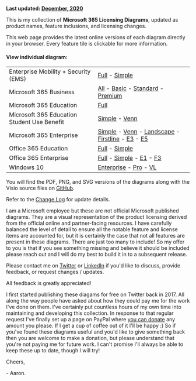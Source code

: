 **Last updated: [December, 2020](https://github.com/AaronDinnage/Licensing/releases/tag/v2020.12)**

This is my collection of **Microsoft 365 Licensing Diagrams**, updated as product names, feature inclusions, and licensing changes.

This web page provides the latest online versions of each diagram directly in your browser. Every feature tile is clickable for more information.

#### View individual diagram:
<table>
 <tr><td>Enterprise Mobility + Security (EMS)</td><td><a href="ViewSVG.htm?file=EMS Enterprise">Full</a> - <a href="ViewSVG.htm?file=EMS Enterprise - Simple">Simple</a></td></tr>
 <tr><td>Microsoft 365 Business</td><td><a href="ViewSVG.htm?file=Microsoft 365 Business">All</a> - <a href="ViewSVG.htm?file=Microsoft 365 Business Basic">Basic</a> - <a href="ViewSVG.htm?file=Microsoft 365 Business Standard">Standard</a> - <a href="ViewSVG.htm?file=Microsoft 365 Business Premium">Premium</a></td></tr>
 <tr><td>Microsoft 365 Education</td><td><a href="ViewSVG.htm?file=Microsoft 365 Education">Full</a></td></tr>
 <tr><td>Microsoft 365 Education Student Use Benefit</td><td><a href="ViewSVG.htm?file=Microsoft 365 Education Student Use Benefits - Simple">Simple</a> - <a href="ViewSVG.htm?file=Microsoft 365 Education Student Use Benefits">Venn</a></td></tr>
 <tr><td>Microsoft 365 Enterprise</td><td><a href="ViewSVG.htm?file=Microsoft 365 Enterprise">Simple</a> - <a href="ViewSVG.htm?file=Microsoft 365 Enterprise - Venn">Venn</a> - <a href="ViewSVG.htm?file=Microsoft 365 Enterprise - Landscape">Landscape</a> - <a href="ViewSVG.htm?file=Microsoft 365 Enterprise - Firstline">Firstline</a> - <a href="ViewSVG.htm?file=Microsoft 365 Enterprise - E3">E3</a> - <a href="ViewSVG.htm?file=Microsoft 365 Enterprise - E5">E5</a></td></tr>
 <tr><td>Office 365 Education</td><td><a href="ViewSVG.htm?file=Office 365 Education">Full</a> - <a href="ViewSVG.htm?file=Office 365 Education - Simple">Simple</a></td></tr>
 <tr><td>Office 365 Enterprise</td><td><a href="ViewSVG.htm?file=Office 365 Enterprise">Full</a> - <a href="ViewSVG.htm?file=Office 365 Enterprise - Simple">Simple</a> - <a href="ViewSVG.htm?file=Office 365 Enterprise - E1">E1</a> - <a href="ViewSVG.htm?file=Office 365 Enterprise - F3">F3</a></td></tr>
 <tr><td>Windows 10</td><td><a href="ViewSVG.htm?file=Windows 10 - Enterprise">Enterprise</a> - <a href="ViewSVG.htm?file=Windows 10 - Pro">Pro</a> - <a href="ViewSVG.htm?file=Windows 10 - VL">VL</a></td></tr>
</table>

You will find the PDF, PNG, and SVG versions of the diagrams along with the Visio source files on [GitHub](https://github.com/AaronDinnage/Licensing/).

Refer to the [Change Log](https://github.com/AaronDinnage/Licensing/blob/master/ChangeLog.md) for update details.

I am a Microsoft employee but these are not official Microsoft published diagrams. They are a visual representation of the product licensing derived from the official online and partner-facing resources. I have carefully balanced the level of detail to ensure all the notable feature and license items are accounted for, but it is certainly the case that not all features are present in these diagrams. There are just too many to include! So my offer to you is that if you see something missing and believe it should be included please reach out and I will do my best to build it in to a subsequent release.

Please contact me on [Twitter](https://twitter.com/AaronDinnage) or [LinkedIn](https://www.linkedin.com/in/aarondinnage/) if you'd like to discuss, provide feedback, or request changes / updates.

All feedback is greatly appreciated!

I first started publishing these diagams for free on Twitter back in 2017. All along the way people have asked about how they could pay me for the work I've done on them. I've certainly put countless hours of my own time into maintaining and developing this collection. In response to that regular request I've finally set up a page on PayPal where [you can donate](https://paypal.me/pools/c/8ww03FCFcP) any amount you please. If I get a cup of coffee out of it I'll be happy :) So if you've found these diagrams useful and you'd like to give something back then you are welcome to make a donation, but please understand that you're not paying me for future work. I can't promise I'll always be able to keep these up to date, though I will try!

Cheers,

 \- Aaron.
